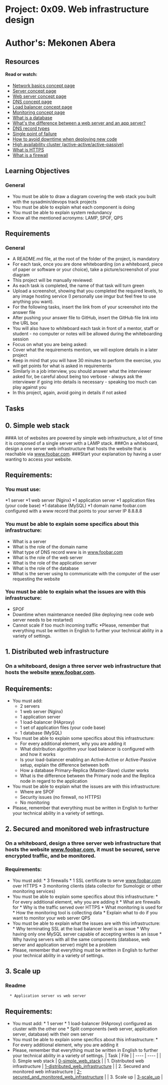 # Project: 0x09. Web infrastructure design

# Author's: Mekonen Abera

## Resources

#### Read or watch:

* [Network basics concept page]()
* [Server concept page]()
* [Web server concept page]()
* [DNS concept page]()
* [Load balancer concept page]()
* [Monitoring concept page]()
* [What is a database](https://intranet.alxswe.com/rltoken/n3CdS3EA5l5psDDKbEhApA)
* [What's the difference between a web server and an app server?](https://intranet.alxswe.com/rltoken/0as4wDlFqyhLhf0f_gedcw)
* [DNS record types](https://intranet.alxswe.com/rltoken/Pl3UoEfAO7K_jUKRLMmnAQ)
* [Single point of failure](https://intranet.alxswe.com/rltoken/uxpx2YhXs10TFLIDg78chA)
* [How to avoid downtime when deploying new code](https://intranet.alxswe.com/rltoken/4ansLu2gtHnoFrNThqyObA)
* [High availability cluster (active-active/active-passive)](https://intranet.alxswe.com/rltoken/TAJeVYy9U9iLaEDd6XkbRA)
* [What is HTTPS](https://intranet.alxswe.com/rltoken/c0zs2MxrmxFLsCPOizxq6g)
* [What is a firewall](https://intranet.alxswe.com/rltoken/j6idMcUTyNEDj1oYDQFmUw)
## Learning Objectives

### General

* You must be able to draw a diagram covering the web stack you built with the sysadmin/devops track projects
* You must be able to explain what each component is doing
* You must be able to explain system redundancy
* Know all the mentioned acronyms: LAMP, SPOF, QPS
## Requirements
### General
* A README.md file, at the root of the folder of the project, is mandatory
* For each task, once you are done whiteboarding (on a whiteboard, piece of paper or software or your choice), take a picture/screenshot of your diagram
* This project will be manually reviewed:
* As each task is completed, the name of that task will turn green
* Upload a screenshot, showing that you completed the required levels, to any image hosting service (I personally use imgur but feel free to use anything you want).
* For the following tasks, insert the link from of your screenshot into the answer file
* After pushing your answer file to GitHub, insert the GitHub file link into the URL box
* You will also have to whiteboard each task in front of a mentor, staff or student - no computer or notes will be allowed during the whiteboarding session
* Focus on what you are being asked:
* Cover what the requirements mention, we will explore details in a later project
* Keep in mind that you will have 30 minutes to perform the exercise, you will get points for what is asked in requirements
* Similarly in a job interview, you should answer what the interviewer asked for, be careful about being too verbose - always ask the interviewer if going into details is necessary - speaking too much can play against you
* In this project, again, avoid going in details if not asked

## Tasks
## 0. Simple web stack
###A lot of websites are powered by simple web infrastructure, a lot of time it is composed of a single server with a LAMP stack.
###On a whiteboard, design a one server web infrastructure that hosts the website that is reachable via www.foobar.com. 
###Start your explanation by having a user wanting to access your website.
## Requirements:

### You must use:
  *1 server
  *1 web server (Nginx)
  *1 application server
  *1 application files (your code base)
  *1 database (MySQL)
  *1 domain name foobar.com configured with a www record that points to your server IP 8.8.8.8
### You must be able to explain some specifics about this infrastructure:
   * What is a server
   * What is the role of the domain name
   * What type of DNS record www is in www.foobar.com
   * What is the role of the web server
   * What is the role of the application server
   * What is the role of the database
   * What is the server using to communicate with the computer of the user requesting the website
### You must be able to explain what the issues are with this infrastructure:
   * SPOF
   * Downtime when maintenance needed (like deploying new code web server needs to be restarted)
   * Cannot scale if too much incoming traffic
*Please, remember that everything must be written in English to further your technical ability in a variety of settings.

## 1. Distributed web infrastructure
### On a whiteboard, design a three server web infrastructure that hosts the website www.foobar.com.
## Requirements:
* You must add:
     * 2 servers
     * 1 web server (Nginx)
     * 1 application server
     * 1 load-balancer (HAproxy)
     * 1 set of application files (your code base)
     * 1 database (MySQL)
* You must be able to explain some specifics about this infrastructure:
     * For every additional element, why you are adding it
     * What distribution algorithm your load balancer is configured with and how it works
     * Is your load-balancer enabling an Active-Active or Active-Passive setup, explain the difference between both
     * How a database Primary-Replica (Master-Slave) cluster works
     * What is the difference between the Primary node and the Replica node in regard to the application
* You must be able to explain what the issues are with this infrastructure:
     * Where are SPOF
     * Security issues (no firewall, no HTTPS)
     * No monitoring
* Please, remember that everything must be written in English to further your technical ability in a variety of settings.

## 2. Secured and monitored web infrastructure
### On a whiteboard, design a three server web infrastructure that hosts the website www.foobar.com, it must be secured, serve encrypted traffic, and be monitored.
### Requirements:
* You must add:
      * 3 firewalls
      * 1 SSL certificate to serve www.foobar.com over HTTPS
      * 3 monitoring clients (data collector for Sumologic or other monitoring services)
* You must be able to explain some specifics about this infrastructure:
      * For every additional element, why you are adding it
      * What are firewalls for
      * Why is the traffic served over HTTPS
      * What monitoring is used for
      * How the monitoring tool is collecting data
      * Explain what to do if you want to monitor your web server QPS
* You must be able to explain what the issues are with this infrastructure:
      * Why terminating SSL at the load balancer level is an issue
      * Why having only one MySQL server capable of accepting writes is an issue
      * Why having servers with all the same components (database, web server and application server) might be a problem
* Please, remember that everything must be written in English to further your technical ability in a variety of settings.
## 3. Scale up
### Readme
      * Application server vs web server
## Requirements:
* You must add:
      * 1 server
      * 1 load-balancer (HAproxy) configured as cluster with the other one
      * Split components (web server, application server, database) with their own server
* You must be able to explain some specifics about this infrastructure:
      * For every additional element, why you are adding it
* Please, remember that everything must be written in English to further your technical ability in a variety of settings.
| Task | File |
| ---- | ---- |
| 0. Simple web stack | [0-simple_web_stack](./0-simple_web_stack) |
| 1. Distributed web infrastructure | [1-distributed_web_infrastructure](./1-distributed_web_infrastructure) |
| 2. Secured and monitored web infrastructure | [2-secured_and_monitored_web_infrastructure](./2-secured_and_monitored_web_infrastructure) |
| 3. Scale up | [3-scale_up](./3-scale_up) |

